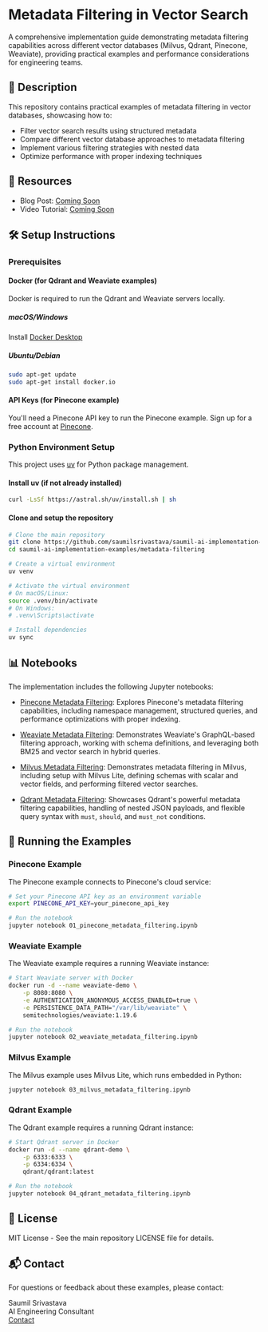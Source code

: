 # Metadata Filtering in Vector Search

A comprehensive implementation guide demonstrating metadata filtering capabilities across different vector databases (Milvus, Qdrant, Pinecone, Weaviate), providing practical examples and performance considerations for engineering teams.

## 📝 Description

This repository contains practical examples of metadata filtering in vector databases, showcasing how to:

- Filter vector search results using structured metadata
- Compare different vector database approaches to metadata filtering
- Implement various filtering strategies with nested data
- Optimize performance with proper indexing techniques

## 🔗 Resources

- Blog Post: [Coming Soon]()
- Video Tutorial: [Coming Soon]()

## 🛠️ Setup Instructions

### Prerequisites

#### Docker (for Qdrant and Weaviate examples)

Docker is required to run the Qdrant and Weaviate servers locally.

##### macOS/Windows
Install [Docker Desktop](https://www.docker.com/products/docker-desktop/)

##### Ubuntu/Debian
```bash
sudo apt-get update
sudo apt-get install docker.io
```

#### API Keys (for Pinecone example)

You'll need a Pinecone API key to run the Pinecone example. Sign up for a free account at [Pinecone](https://www.pinecone.io/).

### Python Environment Setup

This project uses [uv](https://github.com/astral-sh/uv) for Python package management.

#### Install uv (if not already installed)
```bash
curl -LsSf https://astral.sh/uv/install.sh | sh
```

#### Clone and setup the repository
```bash
# Clone the main repository
git clone https://github.com/saumilsrivastava/saumil-ai-implementation-examples.git
cd saumil-ai-implementation-examples/metadata-filtering

# Create a virtual environment
uv venv

# Activate the virtual environment
# On macOS/Linux:
source .venv/bin/activate
# On Windows:
# .venv\Scripts\activate

# Install dependencies
uv sync
```

## 📊 Notebooks

The implementation includes the following Jupyter notebooks:

- [Pinecone Metadata Filtering](./01_pinecone_metadata_filtering.ipynb): Explores Pinecone's metadata filtering capabilities, including namespace management, structured queries, and performance optimizations with proper indexing.

- [Weaviate Metadata Filtering](./02_weaviate_metadata_filtering.ipynb): Demonstrates Weaviate's GraphQL-based filtering approach, working with schema definitions, and leveraging both BM25 and vector search in hybrid queries.

- [Milvus Metadata Filtering](./03_milvus_metadata_filtering.ipynb): Demonstrates metadata filtering in Milvus, including setup with Milvus Lite, defining schemas with scalar and vector fields, and performing filtered vector searches.

- [Qdrant Metadata Filtering](./04_qdrant_metadata_filtering.ipynb): Showcases Qdrant's powerful metadata filtering capabilities, handling of nested JSON payloads, and flexible query syntax with `must`, `should`, and `must_not` conditions.

## 🚀 Running the Examples

### Pinecone Example
The Pinecone example connects to Pinecone's cloud service:

```bash
# Set your Pinecone API key as an environment variable
export PINECONE_API_KEY=your_pinecone_api_key

# Run the notebook
jupyter notebook 01_pinecone_metadata_filtering.ipynb
```

### Weaviate Example
The Weaviate example requires a running Weaviate instance:

```bash
# Start Weaviate server with Docker
docker run -d --name weaviate-demo \
    -p 8080:8080 \
    -e AUTHENTICATION_ANONYMOUS_ACCESS_ENABLED=true \
    -e PERSISTENCE_DATA_PATH="/var/lib/weaviate" \
    semitechnologies/weaviate:1.19.6

# Run the notebook
jupyter notebook 02_weaviate_metadata_filtering.ipynb
```

### Milvus Example
The Milvus example uses Milvus Lite, which runs embedded in Python:

```bash
jupyter notebook 03_milvus_metadata_filtering.ipynb
```

### Qdrant Example
The Qdrant example requires a running Qdrant instance:

```bash
# Start Qdrant server in Docker
docker run -d --name qdrant-demo \
    -p 6333:6333 \
    -p 6334:6334 \
    qdrant/qdrant:latest

# Run the notebook
jupyter notebook 04_qdrant_metadata_filtering.ipynb
```

## 📄 License

MIT License - See the main repository LICENSE file for details.

## 📬 Contact

For questions or feedback about these examples, please contact:

Saumil Srivastava  
AI Engineering Consultant  
[Contact](https://www.saumilsrivastava.ai/book-consultation)

